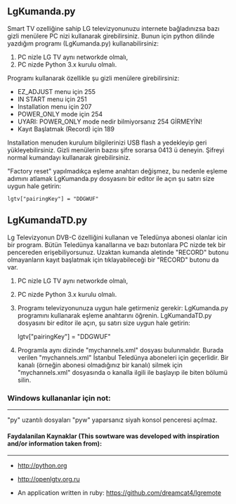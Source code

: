 ## LgKumanda.py


Smart TV ozelliğine sahip LG televizyonunuzu internete bağladınızsa bazı gizli menülere PC nizi kullanarak girebilirsiniz. Bunun için python dilinde yazdığım programı (LgKumanda.py) kullanabilirsiniz:

1. PC nizle LG TV aynı networkde olmalı,
2. PC nizde Python 3.x kurulu olmalı.

Programı kullanarak özellikle şu gizli menülere girebilirsiniz:

*   EZ_ADJUST menu için 255
*   IN START menu için 251
*   Installation menu için 207
*   POWER_ONLY mode için 254
*   UYARI: POWER_ONLY mode nedir bilmiyorsanız 254 GİRMEYİN!
*   Kayıt Başlatmak (Record) için 189

Installation menuden kurulum bilgilerinizi USB flash a yedekleyip geri yükleyebilirsiniz.
Gizli menülerin bazısı şifre sorarsa 0413 ü deneyin. Şifreyi normal kumandayı kullanarak girebilirsiniz. 

"Factory reset" yapılmadıkça eşleme anahtarı değişmez, bu nedenle eşleme adımını atlamak LgKumanda.py dosyasını bir editor ile açın şu satırı size uygun hale getirin:

    lgtv["pairingKey"] = "DDGWUF"

## LgKumandaTD.py

Lg Televizyonun DVB-C özelliğini kullanan ve Teledünya abonesi olanlar icin bir program. Bütün Teledünya kanallarına ve bazı butonlara PC nizde tek bir pencereden erişebiliyorsunuz. Uzaktan kumanda aletinde "RECORD" butonu olmayanların kayıt başlatmak için tıklayabileceği bir "RECORD" butonu da var.

1. PC nizle LG TV aynı networkde olmalı,
2. PC nizde Python 3.x kurulu olmalı.
3. Programı televizyonunuza uygun hale getirmeniz gerekir:
LgKumanda.py programını kullanarak eşleme anahtarını öğrenin. LgKumandaTD.py dosyasını bir editor ile açın, şu satırı size uygun hale getirin:

    lgtv["pairingKey"] = "DDGWUF"

4. Programla aynı dizinde "mychannels.xml" dosyası bulunmalıdır. Burada verilen "mychannels.xml" İstanbul Teledünya aboneleri için geçerlidir.  Bir kanalı (örneğin abonesi olmadığınız bir kanalı) silmek için "mychannels.xml" dosyasında o kanalla ilgili <data> ile başlayıp </data> ile biten bölumü silin.

### Windows kullananlar için not:
----
"py" uzantılı dosyaları "pyw" yaparsanız siyah konsol penceresi açılmaz. 

#### Faydalanilan Kaynaklar (This sowtware was developed with inspiration and/or information taken from):
----

*   <http://python.org>


*   <http://openlgtv.org.ru>


*   An application written in ruby: <https://github.com/dreamcat4/lgremote>
